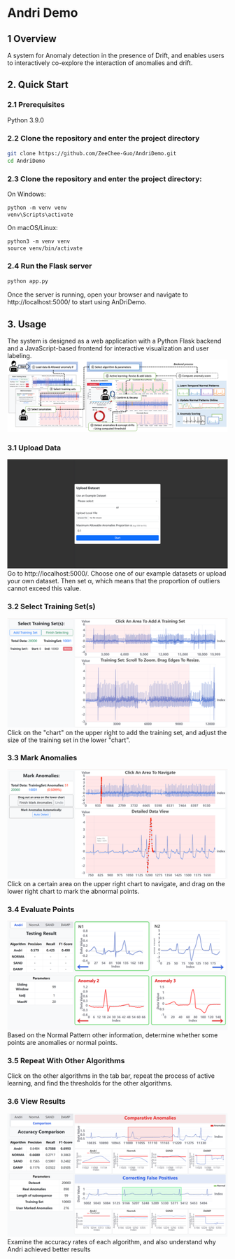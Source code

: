 # Andri Demo

## 1 Overview

A system for Anomaly detection in the presence of Drift, and enables users to interactively co-explore the interaction
of anomalies and drift.

## 2. Quick Start

### 2.1 Prerequisites
Python 3.9.0

### 2.2 Clone the repository and enter the project directory

```bash
git clone https://github.com/ZeeChee-Guo/AndriDemo.git
cd AndriDemo
```
### 2.3 Clone the repository and enter the project directory:
On Windows:
 ```
 python -m venv venv
 venv\Scripts\activate
 ```

On macOS/Linux:
```
python3 -m venv venv
source venv/bin/activate
```
### 2.4 Run the Flask server

```bash
python app.py
```

Once the server is running, open your browser and navigate to http://localhost:5000/ to start using AnDriDemo.


## 3. Usage
The system is designed as a web application with a Python Flask backend and a JavaScript-based frontend for interactive visualization and user labeling.
![System Architecture](static/img/architecture.png)

### 3.1 Upload Data
![System Architecture](static/img/upload.png)
Go to http://localhost:5000/. Choose one of our example datasets or upload your own dataset. Then set α, which means that the proportion of outliers cannot exceed this value. 


### 3.2 Select Training Set(s)
![System Architecture](static/img/select.png)
Click on the "chart" on the upper right to add the training set, and adjust the size of the training set in the lower "chart".


### 3.3 Mark Anomalies
![System Architecture](static/img/mark.png)
Click on a certain area on the upper right chart to navigate, and drag on the lower right chart to mark the abnormal points.

### 3.4 Evaluate Points
![System Architecture](static/img/repeat.png)
Based on the Normal Pattern other information, determine whether some points are anomalies or normal points.


### 3.5 Repeat With Other Algorithms
Click on the other algorithms in the tab bar, repeat the process of active learning, and find the thresholds for the other algorithms.


### 3.6 View Results
![System Architecture](static/img/view.png)
Examine the accuracy rates of each algorithm, and also understand why Andri achieved better results